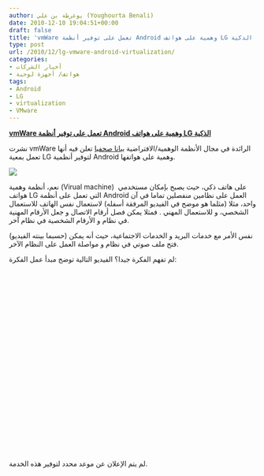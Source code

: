 ```yaml
---
author: يوغرطة بن علي (Youghourta Benali)
date: 2010-12-10 19:04:51+00:00
draft: false
title: 'vmWare تعمل على توفير أنظمة Android وهمية على هواتف LG الذكية '
type: post
url: /2010/12/lg-vmware-android-virtualization/
categories:
- أخبار الشركات
- هواتف/ أجهزة لوحية
tags:
- Android
- LG
- virtualization
- VMware
---
```


**[vmWare تعمل على توفير أنظمة Android وهمية على هواتف LG الذكية](https://www.it-scoop.com/2010/12/lg-vmware-android-virtualization)**




نشرت vmWare الرائدة في مجال الأنظمة الوهمية/الافتراضية [بيانا صحفيا](https://www.vmware.com/company/news/releases/vmware-lge-partnership.html) تعلن فيه أنها تعمل بمعية LG لتوفير أنظمية Android وهمية على هواتفها.




[![](https://www.it-scoop.com/wp-content/uploads/2010/12/lg-vmware.jpg)
](https://www.it-scoop.com/2010/12/lg-vmware-android-virtualization)


نعم، أنظمة وهمية (Virual machine)  على هاتف ذكي، حيث يصبح بإمكان مستخدمي هواتف LG التي تعمل على أنظمة Android العمل على نظامين منفصلين تماما في آن واحد، مثلا (مثلما هو موضح في الفيديو المرفقة أسفله) لاستعمال نفس الهاتف للاستعمال الشخصي، و للاستعمال المهني . فمثلا يمكن فصل أرقام الاتصال و جعل الأرقام المهنية في نظام و الأرقام الشخصية في نظام آخر.

نفس الأمر مع خدمات البريد و الخدمات الاجتماعية، حيث أنه يمكن (حسبما بينته الفيديو) فتح ملف صوتي في نظام و مواصلة العمل على النظام الآخر.

لم تفهم الفكرة جيدا؟ الفيديو التالية توضح مبدأ عمل الفكرة:

<!-- more -->


<object classid="clsid:D27CDB6E-AE6D-11cf-96B8-444553540000" width="437" id="viddler" height="370"><embed src="http://www.viddler.com/simple/b111baca/" width="437" height="370" allowscriptaccess="always" allowfullscreen="true" flashvars="fake=1"></embed></object>



لم يتم الإعلان عن موعد محدد لتوفير هذه الخدمة.
